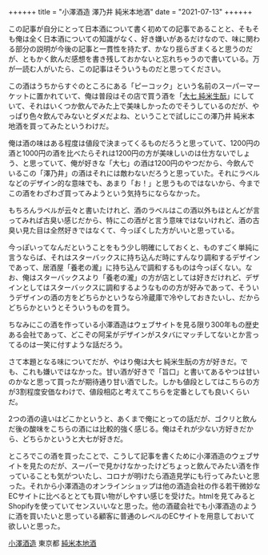 ++++++
title = "小澤酒造 澤乃井 純米本地酒"
date = "2021-07-13"
++++++

この記事が自分にとって日本酒について書く初めての記事であることと、そもそも俺は全く日本酒についての知識がなく、好き嫌いがあるだけなので、味に関わる部分の説明が今後の記事と一貫性を持たず、かなり揺らぎまくると思うのだが、ともかく飲んだ感想を書き残しておかないと忘れちゃうので書いている。万が一読む人がいたら、この記事はそういうものだと思ってください。

この酒はうちからすぐのところにある「ピーコック」という名前のスーパーマーケットに置かれていて、俺は普段はその店で買う酒を「[大七 純米生酛](https://www.daishichi.com/sake/junmaikimoto.html)」にしていて、それはいくつか飲んでみた上で美味しかったのでそうしているのだが、やっぱり色々飲んでみないとダメだよね、ということで試しにこの澤乃井 純米本地酒を買ってみたというわけだ。

俺は酒の味はある程度は値段で決まってくるものだろうと思っていて、1200円の酒と1000円の酒を比べたらそれは1200円の方が美味しいのは仕方ないでしょう、と思っていて、俺が好きな「大七」の酒は1200円のやつだから、今飲んでいるこの「澤乃井」の酒はそれには敵わないだろうと思っていた。それにラベルなどのデザイン的な意味でも、あまり「お！」と思うものではないから、今までこの酒をわざわざ買ってみようという気持ちにならなかった。

もちろんラベルが云々と書いたけれど、酒のラベルはこの酒以外もほとんどが言ってみれば古臭い感じだから、特にこの酒がと言う意味ではないけれど、酒の古臭い見た目は全然好きではなくて、今っぽくした方がいいと思っている。

今っぽいってなんだということをもう少し明確にしておくと、ものすごく単純に言うならば、それはスターバックスに持ち込んだ時にすんなり調和するデザインであって、居酒屋「養老の瀧」に持ち込んで調和するものは今っぽくない。なお、俺はスターバックスより「養老の瀧」の方が店としては好きだけれど、デザインとしてはスターバックスに調和するようなものの方が好みであって、そういうデザインの酒の方をどちらかというなら冷蔵庫で冷やしておきたいし、だからどちらかというとそういうものを買う。

ちなみにこの酒を作っている小澤酒造はウェブサイトを見る限り300年もの歴史ある会社であって、どこぞの阿呆がデザインがスタバにマッチしてないとか言ってるのは一笑に付すような話だろう。

さて本題となる味についてだが、やはり俺は大七 純米生酛の方が好きだ。でも、これも嫌いではなかった。甘い酒が好きで「旨口」と書いてあるやつは甘いのかなと思って買ったが期待通り甘い酒でした。しかも値段としてはこちらの方が3割程度安価なわけで、値段相応と考えてこちらを定番としても良いくらいだ。

2つの酒の違いはどこかというと、あくまで俺にとっての話だが、ゴクリと飲んだ後の酸味をこちらの酒には比較的強く感じる。俺はそれが少ない方好きだから、どちらかというと大七が好きだ。

ところでこの酒を買ったことで、こうして記事を書くために小澤酒造のウェブサイトを見たのだが、スーパーで見かけなかったけどちょっと飲んでみたい酒を作っていることも気がついたし、コロナが明けたら酒造見学にも行ってみたいと思った。それから小澤酒造のオンラインショップは他の酒造会社の作る若干微妙なECサイトに比べるととても買い物がしやすい感じを受けた。htmlを見てみるとShopifyを使っていてセンスいいなと思った。他の酒蔵会社でも小澤酒造のように酒を買いたいと思っている顧客に普通のレベルのECサイトを用意しておいて欲しいと思った。


[小澤酒造](http://www.sawanoi-sake.com) 東京都
[純米本地酒](https://shop.sawanoi-sake.com/products/junmaihonjizake)